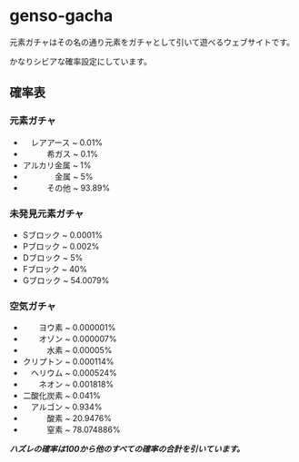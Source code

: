 # genso-gacha

元素ガチャはその名の通り元素をガチャとして引いて遊べるウェブサイトです。

かなりシビアな確率設定にしています。

## 確率表

### 元素ガチャ
- 　レアアース ~ 0.01%
- 　　　希ガス ~ 0.1%
- アルカリ金属 ~ 1%
- 　　　　金属 ~ 5%
- 　　　その他 ~ 93.89%
   
### 未発見元素ガチャ
- Sブロック ~ 0.0001%
- Pブロック ~ 0.002%
- Dブロック ~ 5%
- Fブロック ~ 40%
- Gブロック ~ 54.0079%

### 空気ガチャ
- 　　ヨウ素 ~ 0.000001%
- 　　オゾン ~ 0.000007%
- 　　　水素 ~ 0.00005%
- クリプトン ~ 0.000114%
- 　ヘリウム ~ 0.000524%
- 　　ネオン ~ 0.001818%
- 二酸化炭素 ~ 0.041%
- 　アルゴン ~ 0.934%
- 　　　酸素 ~ 20.9476%
- 　　　窒素 ~ 78.074886%

***ハズレの確率は100から他のすべての確率の合計を引いています。***
